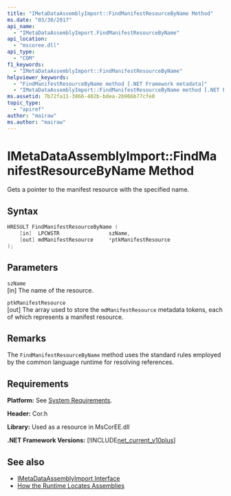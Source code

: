 ```yaml
---
title: "IMetaDataAssemblyImport::FindManifestResourceByName Method"
ms.date: "03/30/2017"
api_name: 
  - "IMetaDataAssemblyImport.FindManifestResourceByName"
api_location: 
  - "mscoree.dll"
api_type: 
  - "COM"
f1_keywords: 
  - "IMetaDataAssemblyImport::FindManifestResourceByName"
helpviewer_keywords: 
  - "FindManifestResourceByName method [.NET Framework metadata]"
  - "IMetaDataAssemblyImport::FindManifestResourceByName method [.NET Framework metadata]"
ms.assetid: 7b72fa11-3866-402b-bdea-2b966b77cfe0
topic_type: 
  - "apiref"
author: "mairaw"
ms.author: "mairaw"
---
```

# IMetaDataAssemblyImport::FindManifestResourceByName Method
Gets a pointer to the manifest resource with the specified name.  
  
## Syntax  
  
```cpp
HRESULT FindManifestResourceByName (  
    [in]  LPCWSTR                szName,   
    [out] mdManifestResource     *ptkManifestResource  
);   
```  
  
## Parameters  
 `szName`  
 [in] The name of the resource.  
  
 `ptkManifestResource`  
 [out] The array used to store the `mdManifestResource` metadata tokens, each of which represents a manifest resource.  
  
## Remarks  
 The `FindManifestResourceByName` method uses the standard rules employed by the common language runtime for resolving references.  
  
## Requirements  
 **Platform:** See [System Requirements](../../../../docs/framework/get-started/system-requirements.md).  
  
 **Header:** Cor.h  
  
 **Library:** Used as a resource in MsCorEE.dll  
  
 **.NET Framework Versions:** [!INCLUDE[net_current_v10plus](../../../../includes/net-current-v10plus-md.md)]  
  
## See also

- [IMetaDataAssemblyImport Interface](../../../../docs/framework/unmanaged-api/metadata/imetadataassemblyimport-interface.md)
- [How the Runtime Locates Assemblies](../../../../docs/framework/deployment/how-the-runtime-locates-assemblies.md)
